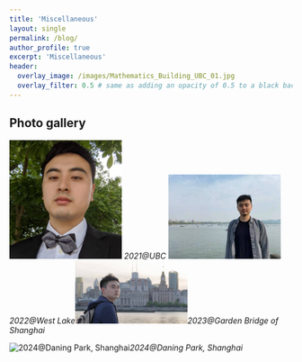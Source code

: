 ```yaml
---
title: 'Miscellaneous'
layout: single
permalink: /blog/
author_profile: true
excerpt: 'Miscellaneous'
header:
  overlay_image: /images/Mathematics_Building_UBC_01.jpg
  overlay_filter: 0.5 # same as adding an opacity of 0.5 to a black background
---
```




## Photo gallery


<img src="/file/Pics/2021UBC.jpg" width="200" alt="2021@UBC"> <em>2021@UBC</em> <img src="/file/Pics/2022Hangzhou.jpg" width="200" alt="2022@West Lake, Hangzhou"><em>2022@West Lake</em><img src="/file/Pics/2023Shanghai.jpeg" width="200" alt="2023@Garden Bridge, Shanghai"><em>2023@Garden Bridge of Shanghai</em>

<img src="/file/Pics/2024Shanghai_daning.jpg" width="200" alt="2024@Daning Park, Shanghai"><em>2024@Daning Park, Shanghai</em>
